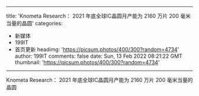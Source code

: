 
---
title: 'Knometa Research： 2021 年底全球IC晶圆月产能为 2160 万片 200 毫米当量的晶圆'
categories: 
 - 新媒体
 - 199IT
 - 首页更新
headimg: 'https://picsum.photos/400/300?random=4734'
author: 199IT
comments: false
date: Sun, 13 Feb 2022 08:21:22 GMT
thumbnail: 'https://picsum.photos/400/300?random=4734'
---

<div>   
Knometa Research： 2021 年底全球IC晶圆月产能为 2160 万片 200 毫米当量的晶圆  
</div>
            